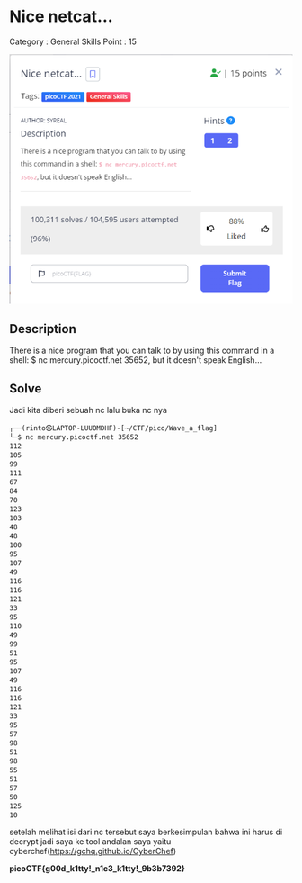 # Nice netcat...

Category : General Skills 
Point : 15 

![images](https://github.com/R1nto/CTF/blob/main/PicoCTF/general_skills/Obedient_Cat/images/Nice_Netcat.png)

## Description

There is a nice program that you can talk to by using this command in a shell: $ nc mercury.picoctf.net 35652, but it doesn't speak English...

## Solve 

Jadi kita diberi sebuah nc lalu buka nc nya 

```console
┌──(rinto㉿LAPTOP-LUUOMDHF)-[~/CTF/pico/Wave_a_flag]
└─$ nc mercury.picoctf.net 35652
112 
105 
99 
111 
67 
84 
70 
123 
103 
48 
48 
100 
95 
107 
49 
116 
116 
121 
33 
95 
110 
49 
99 
51 
95 
107 
49 
116 
116 
121 
33 
95 
57 
98 
51 
98 
55 
51 
57 
50 
125 
10 
```

setelah melihat isi dari nc tersebut saya berkesimpulan bahwa ini harus di decrypt jadi saya ke tool andalan saya yaitu cyberchef(https://gchq.github.io/CyberChef)



**picoCTF{g00d_k1tty!_n1c3_k1tty!_9b3b7392}**
